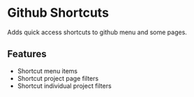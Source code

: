 # Github Shortcuts

Adds quick access shortcuts to github menu and some pages.

## Features

* Shortcut menu items
* Shortcut project page filters
* Shortcut individual project filters